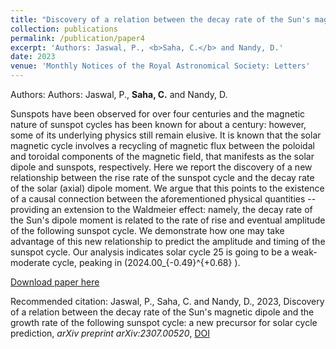```yaml
---
title: "Discovery of a relation between the decay rate of the Sun's magnetic dipole and the growth rate of the following sunspot cycle: a new precursor for solar cycle prediction"
collection: publications
permalink: /publication/paper4
excerpt: 'Authors: Jaswal, P., <b>Saha, C.</b> and Nandy, D.'
date: 2023
venue: 'Monthly Notices of the Royal Astronomical Society: Letters'
---
```

Authors: Authors: Jaswal, P., <b>Saha, C.</b> and Nandy, D.

Sunspots have been observed for over four centuries and the magnetic nature of sunspot cycles has been known for about a century: however, some of its underlying physics still remain elusive. It is known that the solar magnetic cycle involves a recycling of magnetic flux between the poloidal and toroidal components of the magnetic field, that manifests as the solar dipole and sunspots, respectively. Here we report the discovery of a new relationship between the rise rate of the sunspot cycle and the decay rate of the solar (axial) dipole moment. We argue that this points to the existence of a causal connection between the aforementioned physical quantities -- providing an extension to the Waldmeier effect: namely, the decay rate of the Sun's dipole moment is related to the rate of rise and eventual amplitude of the following sunspot cycle. We demonstrate how one may take advantage of this new relationship to predict the amplitude and timing of the sunspot cycle. Our analysis indicates solar cycle 25 is going to be a weak-moderate cycle, peaking in \(2024.00_{-0.49}^{+0.68} \).

[Download paper here](https://doi.org/10.48550/arXiv.2307.00520)

Recommended citation: Jaswal, P., Saha, C. and Nandy, D., 2023, Discovery of a relation between the decay rate of the Sun's magnetic dipole and the growth rate of the following sunspot cycle: a new precursor for solar cycle prediction, <i>arXiv preprint arXiv:2307.00520</i>, [DOI](https://doi.org/10.48550/arXiv.2307.00520)




